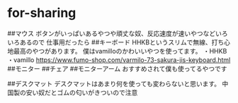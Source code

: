 # for-sharing

##マウス
ボタンがいっぱいあるやつや頑丈な奴、反応速度が速いやつなどいろいろあるので
仕事用だったら
##キーボード
HHKBというスリムで無線、打ち心地最高のやつがあります。
僕はvamilloのかわいいやつを使ってます。
・HHKB
・vamillo https://www.fumo-shop.com/varmilo-73-sakura-jis-keyboard.html
##モニター
##チェア
##モニターアーム
おすすめされて僕も使ってるやつです

##デスクマット
デスクマットはあまり何を使っても変わらないと思います。
中国製の安い奴だとゴムの匂いがきついので注意
